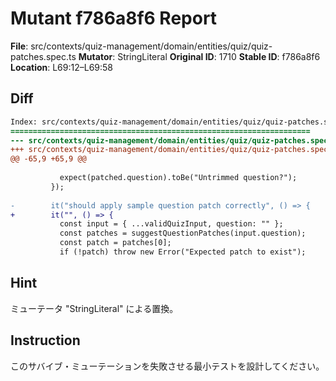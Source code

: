 # Mutant f786a8f6 Report

**File**: src/contexts/quiz-management/domain/entities/quiz/quiz-patches.spec.ts
**Mutator**: StringLiteral
**Original ID**: 1710
**Stable ID**: f786a8f6
**Location**: L69:12–L69:58

## Diff

```diff
Index: src/contexts/quiz-management/domain/entities/quiz/quiz-patches.spec.ts
===================================================================
--- src/contexts/quiz-management/domain/entities/quiz/quiz-patches.spec.ts	original
+++ src/contexts/quiz-management/domain/entities/quiz/quiz-patches.spec.ts	mutated #1710
@@ -65,9 +65,9 @@
 
           expect(patched.question).toBe("Untrimmed question?");
         });
 
-        it("should apply sample question patch correctly", () => {
+        it("", () => {
           const input = { ...validQuizInput, question: "" };
           const patches = suggestQuestionPatches(input.question);
           const patch = patches[0];
           if (!patch) throw new Error("Expected patch to exist");
```

## Hint

ミューテータ "StringLiteral" による置換。

## Instruction

このサバイブ・ミューテーションを失敗させる最小テストを設計してください。
